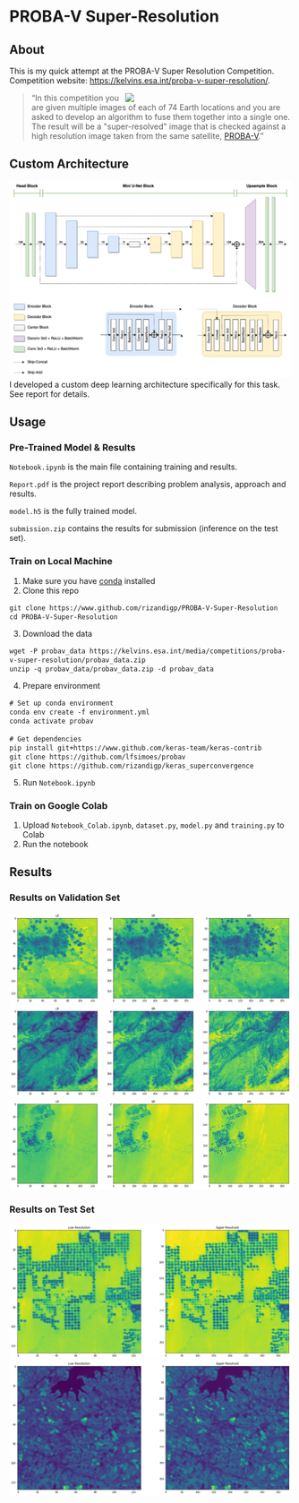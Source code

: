 # PROBA-V Super-Resolution
## About
This is my quick attempt at the PROBA-V Super Resolution Competition. Competition website: https://kelvins.esa.int/proba-v-super-resolution/.

<a href="https://kelvins.esa.int/proba-v-super-resolution/">
<img align=right width="297" src="https://upload.wikimedia.org/wikipedia/en/7/7b/Proba-V_satellite.jpg"></a>

> “In this competition you are given multiple images of each of 74 Earth locations and you are asked to develop an algorithm to fuse them together into a single one. The result will be a "super-resolved" image that is checked against a high resolution image taken from the same satellite, [PROBA-V](https://en.wikipedia.org/wiki/PROBA-V).”

## Custom Architecture
![architecture](images/architecture.png)
I developed a custom deep learning architecture specifically for this task. See report for details.

## Usage
### Pre-Trained Model & Results
`Notebook.ipynb` is the main file containing training and results.

`Report.pdf` is the project report describing problem analysis, approach and results.

`model.h5` is the fully trained model.

`submission.zip` contains the results for submission (inference on the test set).

### Train on Local Machine
1. Make sure you have [conda](https://www.anaconda.com) installed
2. Clone this repo
```
git clone https://www.github.com/rizandigp/PROBA-V-Super-Resolution
cd PROBA-V-Super-Resolution
```
3. Download the data
```
wget -P probav_data https://kelvins.esa.int/media/competitions/proba-v-super-resolution/probav_data.zip
unzip -q probav_data/probav_data.zip -d probav_data
```
4. Prepare environment
```
# Set up conda environment
conda env create -f environment.yml
conda activate probav

# Get dependencies
pip install git+https://www.github.com/keras-team/keras-contrib
git clone https://github.com/lfsimoes/probav
git clone https://github.com/rizandigp/keras_superconvergence
```
5. Run `Notebook.ipynb`

### Train on Google Colab
1. Upload `Notebook_Colab.ipynb`, `dataset.py`, `model.py` and `training.py` to Colab
2. Run the notebook

## Results
### Results on Validation Set
![val_0](images/val_0.png)
![val_1](images/val_1.png)
![val_2](images/val_2.png)

### Results on Test Set
![val_0](images/test_0.png)
![val_1](images/test_1.png)